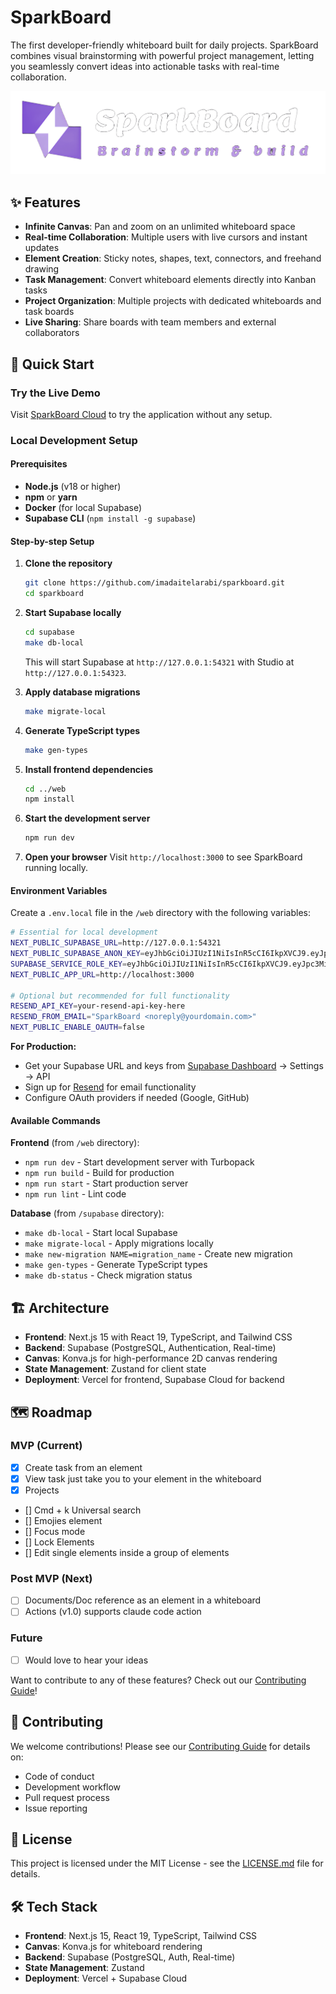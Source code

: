 # SparkBoard

The first developer-friendly whiteboard built for daily projects. SparkBoard combines visual brainstorming with powerful project management, letting you seamlessly convert ideas into actionable tasks with real-time collaboration.

![SparkBoard](web/public/logo.png)

## ✨ Features

- **Infinite Canvas**: Pan and zoom on an unlimited whiteboard space
- **Real-time Collaboration**: Multiple users with live cursors and instant updates
- **Element Creation**: Sticky notes, shapes, text, connectors, and freehand drawing
- **Task Management**: Convert whiteboard elements directly into Kanban tasks
- **Project Organization**: Multiple projects with dedicated whiteboards and task boards
- **Live Sharing**: Share boards with team members and external collaborators

## 🚀 Quick Start

### Try the Live Demo

Visit [SparkBoard Cloud](https://board.hellospark.tech) to try the application without any setup.

### Local Development Setup

#### Prerequisites

- **Node.js** (v18 or higher)
- **npm** or **yarn**
- **Docker** (for local Supabase)
- **Supabase CLI** (`npm install -g supabase`)

#### Step-by-step Setup

1. **Clone the repository**
   ```bash
   git clone https://github.com/imadaitelarabi/sparkboard.git
   cd sparkboard
   ```

2. **Start Supabase locally**
   ```bash
   cd supabase
   make db-local
   ```
   This will start Supabase at `http://127.0.0.1:54321` with Studio at `http://127.0.0.1:54323`.

3. **Apply database migrations**
   ```bash
   make migrate-local
   ```

4. **Generate TypeScript types**
   ```bash
   make gen-types
   ```

5. **Install frontend dependencies**
   ```bash
   cd ../web
   npm install
   ```

6. **Start the development server**
   ```bash
   npm run dev
   ```

7. **Open your browser**
   Visit `http://localhost:3000` to see SparkBoard running locally.

#### Environment Variables

Create a `.env.local` file in the `/web` directory with the following variables:

```bash
# Essential for local development
NEXT_PUBLIC_SUPABASE_URL=http://127.0.0.1:54321
NEXT_PUBLIC_SUPABASE_ANON_KEY=eyJhbGciOiJIUzI1NiIsInR5cCI6IkpXVCJ9.eyJpc3MiOiJzdXBhYmFzZS1kZW1vIiwicm9sZSI6ImFub24iLCJleHAiOjE5ODM4MTI5OTZ9.CRXP1A7WOeoJeXxjNni43kdQwgnWNReilDMblYTn_I0
SUPABASE_SERVICE_ROLE_KEY=eyJhbGciOiJIUzI1NiIsInR5cCI6IkpXVCJ9.eyJpc3MiOiJzdXBhYmFzZS1kZW1vIiwicm9sZSI6InNlcnZpY2Vfcm9sZSIsImV4cCI6MTk4MzgxMjk5Nn0.EGIM96RAZx35lJzdJsyH-qQwv8Hdp7fsn3W0YpN81IU
NEXT_PUBLIC_APP_URL=http://localhost:3000

# Optional but recommended for full functionality
RESEND_API_KEY=your-resend-api-key-here
RESEND_FROM_EMAIL="SparkBoard <noreply@yourdomain.com>"
NEXT_PUBLIC_ENABLE_OAUTH=false
```

**For Production:**
- Get your Supabase URL and keys from [Supabase Dashboard](https://supabase.com/dashboard) → Settings → API
- Sign up for [Resend](https://resend.com) for email functionality
- Configure OAuth providers if needed (Google, GitHub)

#### Available Commands

**Frontend** (from `/web` directory):
- `npm run dev` - Start development server with Turbopack
- `npm run build` - Build for production
- `npm run start` - Start production server
- `npm run lint` - Lint code

**Database** (from `/supabase` directory):
- `make db-local` - Start local Supabase
- `make migrate-local` - Apply migrations locally
- `make new-migration NAME=migration_name` - Create new migration
- `make gen-types` - Generate TypeScript types
- `make db-status` - Check migration status

## 🏗️ Architecture

- **Frontend**: Next.js 15 with React 19, TypeScript, and Tailwind CSS
- **Backend**: Supabase (PostgreSQL, Authentication, Real-time)
- **Canvas**: Konva.js for high-performance 2D canvas rendering
- **State Management**: Zustand for client state
- **Deployment**: Vercel for frontend, Supabase Cloud for backend

## 🗺️ Roadmap

### MVP (Current)
- [x] Create task from an element
- [x] View task just take you to your element in the whiteboard  
- [x] Projects
- [] Cmd + k Universal search
- [] Emojies element
- [] Focus mode
- [] Lock Elements
- [] Edit single elements inside a group of elements

### Post MVP (Next)
- [ ] Documents/Doc reference as an element in a whiteboard
- [ ] Actions (v1.0) supports claude code action

### Future
- [ ] Would love to hear your ideas

Want to contribute to any of these features? Check out our [Contributing Guide](CONTRIBUTING.md)!

## 🤝 Contributing

We welcome contributions! Please see our [Contributing Guide](CONTRIBUTING.md) for details on:

- Code of conduct
- Development workflow
- Pull request process
- Issue reporting

## 📄 License

This project is licensed under the MIT License - see the [LICENSE.md](LICENSE.md) file for details.

## 🛠️ Tech Stack

- **Frontend**: Next.js 15, React 19, TypeScript, Tailwind CSS
- **Canvas**: Konva.js for whiteboard rendering
- **Backend**: Supabase (PostgreSQL, Auth, Real-time)
- **State Management**: Zustand
- **Deployment**: Vercel + Supabase Cloud
